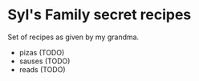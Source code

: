 # Syl's Family secret recipes

Set of recipes as given by my grandma.

- pizas (TODO)
- sauses (TODO)
- reads (TODO)